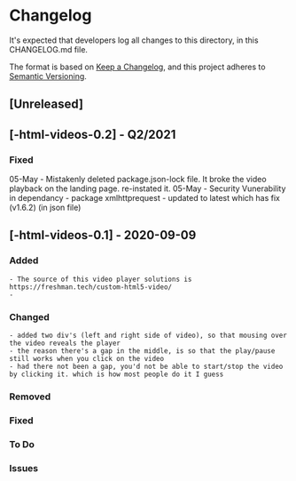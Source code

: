# Changelog
It's expected that developers log all changes to this directory, in this CHANGELOG.md file.

The format is based on [Keep a Changelog](https://keepachangelog.com/en/1.0.0/),
and this project adheres to [Semantic Versioning](https://semver.org/spec/v2.0.0.html).

## [Unreleased]

## [-html-videos-0.2] - Q2/2021

### Fixed
05-May - Mistakenly deleted package.json-lock file. It broke the video playback on the landing page. re-instated it.
05-May - Security Vunerability in dependancy - package xmlhttprequest - updated to latest which has fix (v1.6.2) (in json file)  


## [-html-videos-0.1] - 2020-09-09

### Added
    - The source of this video player solutions is https://freshman.tech/custom-html5-video/  
    - 

### Changed
    - added two div's (left and right side of video), so that mousing over the video reveals the player  
    - the reason there's a gap in the middle, is so that the play/pause still works when you click on the video  
    - had there not been a gap, you'd not be able to start/stop the video by clicking it. which is how most people do it I guess   

### Removed

### Fixed

### To Do

### Issues
